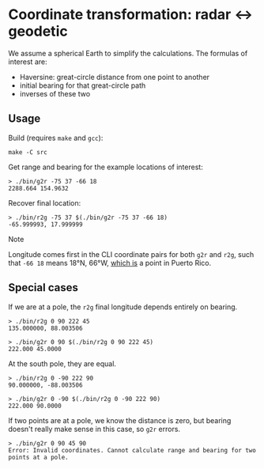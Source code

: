 # Coordinate transformation: radar ↔ geodetic

We assume a spherical Earth to simplify the calculations.
The formulas of interest are:

- Haversine: great-circle distance from one point to another
- initial bearing for that great-circle path
- inverses of these two

## Usage

Build (requires `make` and `gcc`):

```
make -C src
```

Get range and bearing for the example locations of interest:

```
> ./bin/g2r -75 37 -66 18
2288.664 154.9632
```

Recover final location:

```
> ./bin/r2g -75 37 $(./bin/g2r -75 37 -66 18)
-65.999993, 17.999999
```

> [!NOTE]
> Longitude comes first in the CLI coordinate pairs for both `g2r` and `r2g`,
> such that `-66 18` means 18°N, 66°W,
> [which is](https://www.google.com/maps/place/18%C2%B000'00.0%22N+66%C2%B000'00.0%22W/)
> a point in Puerto Rico.

## Special cases

If we are at a pole, the `r2g` final longitude depends entirely on bearing.

```
> ./bin/r2g 0 90 222 45
135.000000, 88.003506
```

```
> ./bin/g2r 0 90 $(./bin/r2g 0 90 222 45)
222.000 45.0000
```

At the south pole, they are equal.

```
> ./bin/r2g 0 -90 222 90
90.000000, -88.003506
```

```
> ./bin/g2r 0 -90 $(./bin/r2g 0 -90 222 90)
222.000 90.0000
```

If two points are at a pole, we know the distance is zero,
but bearing doesn't really make sense in this case,
so `g2r` errors.

```
> ./bin/g2r 0 90 45 90
Error: Invalid coordinates. Cannot calculate range and bearing for two points at a pole.
```
